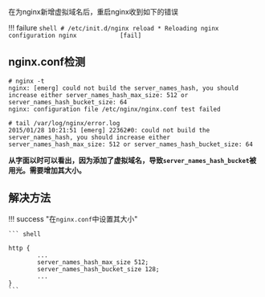 
在为nginx新增虚拟域名后，重启nginx收到如下的错误

!!! failure
    ``` shell
    # /etc/init.d/nginx reload
     * Reloading nginx configuration nginx            [fail]
    ```

## nginx.conf检测
``` shell
# nginx -t
nginx: [emerg] could not build the server_names_hash, you should increase either server_names_hash_max_size: 512 or server_names_hash_bucket_size: 64
nginx: configuration file /etc/nginx/nginx.conf test failed

# tail /var/log/nginx/error.log
2015/01/28 10:21:51 [emerg] 22362#0: could not build the server_names_hash, you should increase either server_names_hash_max_size: 512 or server_names_hash_bucket_size: 64
```

**从字面以时可以看出，因为添加了虚拟域名，导致`server_names_hash_bucket`被用光。需要增加其大小。**


## 解决方法

!!! success "在`nginx.conf`中设置其大小"

    ``` shell
    
    http {
            ...
            server_names_hash_max_size 512;
            server_names_hash_bucket_size 128;
            ...
    }
    ```





